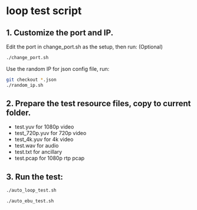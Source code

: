 # loop test script

## 1. Customize the port and IP.
Edit the port in change_port.sh as the setup, then run: (Optional)
```bash
./change_port.sh
```
Use the random IP for json config file, run:
```bash
git checkout *.json
./random_ip.sh
```

## 2. Prepare the test resource files, copy to current folder.
* test.yuv for 1080p video
* test_720p.yuv for 720p video
* test_4k.yuv for 4k video
* test.wav for audio
* test.txt for ancillary
* test.pcap for 1080p rtp pcap

## 3. Run the test:
```bash
./auto_loop_test.sh
```
```bash
./auto_ebu_test.sh
```
